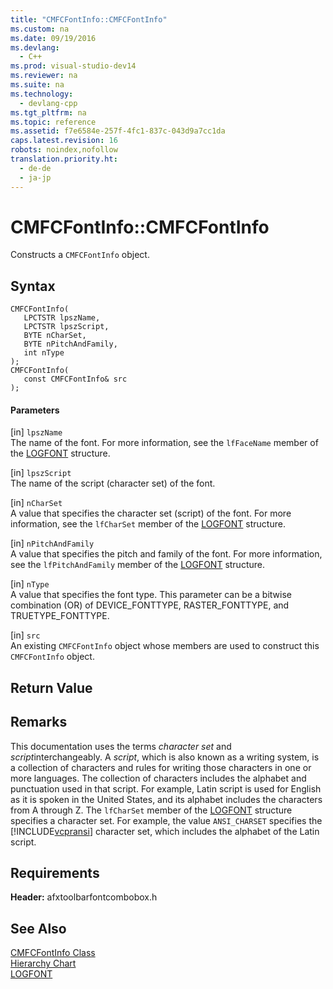 ```yaml
---
title: "CMFCFontInfo::CMFCFontInfo"
ms.custom: na
ms.date: 09/19/2016
ms.devlang: 
  - C++
ms.prod: visual-studio-dev14
ms.reviewer: na
ms.suite: na
ms.technology: 
  - devlang-cpp
ms.tgt_pltfrm: na
ms.topic: reference
ms.assetid: f7e6584e-257f-4fc1-837c-043d9a7cc1da
caps.latest.revision: 16
robots: noindex,nofollow
translation.priority.ht: 
  - de-de
  - ja-jp
---
```

# CMFCFontInfo::CMFCFontInfo
Constructs a `CMFCFontInfo` object.  
  
## Syntax  
  
```  
CMFCFontInfo(  
   LPCTSTR lpszName,  
   LPCTSTR lpszScript,  
   BYTE nCharSet,  
   BYTE nPitchAndFamily,  
   int nType   
);  
CMFCFontInfo(  
   const CMFCFontInfo& src   
);  
```  
  
#### Parameters  
 [in] `lpszName`  
 The name of the font. For more information, see the `lfFaceName` member of the [LOGFONT](http://msdn.microsoft.com/library/windows/desktop/dd145037) structure.  
  
 [in] `lpszScript`  
 The name of the script (character set) of the font.  
  
 [in] `nCharSet`  
 A value that specifies the character set (script) of the font. For more information, see the `lfCharSet` member of the [LOGFONT](http://msdn.microsoft.com/library/windows/desktop/dd145037) structure.  
  
 [in] `nPitchAndFamily`  
 A value that specifies the pitch and family of the font. For more information, see the `lfPitchAndFamily` member of the [LOGFONT](http://msdn.microsoft.com/library/windows/desktop/dd145037) structure.  
  
 [in] `nType`  
 A value that specifies the font type. This parameter can be a bitwise combination (OR) of DEVICE_FONTTYPE, RASTER_FONTTYPE, and TRUETYPE_FONTTYPE.  
  
 [in] `src`  
 An existing `CMFCFontInfo` object whose members are used to construct this `CMFCFontInfo` object.  
  
## Return Value  
  
## Remarks  
 This documentation uses the terms *character set* and *script*interchangeably. A *script*, which is also known as a writing system, is a collection of characters and rules for writing those characters in one or more languages. The collection of characters includes the alphabet and punctuation used in that script. For example, Latin script is used for English as it is spoken in the United States, and its alphabet includes the characters from A through Z. The `lfCharSet` member of the [LOGFONT](http://msdn.microsoft.com/library/windows/desktop/dd145037) structure specifies a character set. For example, the value `ANSI_CHARSET` specifies the [!INCLUDE[vcpransi](../vs140/includes/vcpransi_md.md)] character set, which includes the alphabet of the Latin script.  
  
## Requirements  
 **Header:** afxtoolbarfontcombobox.h  
  
## See Also  
 [CMFCFontInfo Class](../vs140/CMFCFontInfo-Class.md)   
 [Hierarchy Chart](../vs140/Hierarchy-Chart.md)   
 [LOGFONT](http://msdn.microsoft.com/library/windows/desktop/dd145037)